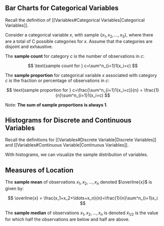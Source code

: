 ## Bar Charts for Categorical Variables

Recall the definition of [[Variables#Categorical Variables|Categorical Variables]].

Consider a categorical variable $x$, with sample $\{x_1,x_2,\ldots,x_3\}$, where there are a total of C possible categories for $x$. Assume that the categories are disjoint and exhaustive.

The **sample count** for category $c$ is the number of observations in $c$:

$$
\text{sample count for } c=\sum^n_{i=1}1(x_i=c)
$$

The **sample proportion** for categorical variable $x$ associated with category $c$ is the fraction or percentage of observations in $c$:

$$
\text{sample proportion for } c=\frac{\sum^n_{i=1}1(x_i=c)}{n} = \frac{1}{n}\sum^n_{i=1}1(x_i=c)
$$

Note: **The sum of sample proportions is always 1**.

## Histograms for Discrete and Continuous Variables

Recall the definitions for [[Variables#Discrete Variable|Discrete Variables]] and [[Variables#Continuous Variable|Continuous Variables]].

With histograms, we can visualize the sample distribution of variables.

## Measures of Location

The **sample mean** of observations $x_1, x_2, \ldots, x_n$ denoted $\overline{x}$ is given by:

$$
\overline{x} = \frac{x_1+x_2+\ldots+x_n}{n}=\frac{1}{n}\sum^n_{i=1}x_i
$$

The **sample median** of observations $x_1, x_2, \ldots, x_n$ is denoted ${\tilde{x}_{1/2}}$ is the value for which half the observations are below and half are above.
